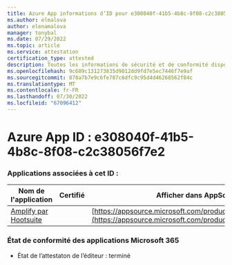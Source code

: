 ```yaml
---
title: Azure App informations d’ID pour e308040f-41b5-4b8c-8f08-c2c38056f7e2
ms.author: elmalova
author: elenamalova
manager: tonybal
ms.date: 07/29/2022
ms.topic: article
ms.service: attestation
certification_type: attested
description: Toutes les informations de sécurité et de conformité disponibles pour e308040f-41b5-4b8c-8f08-c2c38056f7e2.
ms.openlocfilehash: 9c609c131273835d9012dd9fd7e5ec7446f7e9af
ms.sourcegitcommit: 878a7b7e9c6fe787c6dfc9c95d4d46268562f84c
ms.translationtype: MT
ms.contentlocale: fr-FR
ms.lasthandoff: 07/30/2022
ms.locfileid: "67096412"
---
```

# <a name="azure-app-id-e308040f-41b5-4b8c-8f08-c2c38056f7e2"></a>Azure App ID : e308040f-41b5-4b8c-8f08-c2c38056f7e2


### <a name="apps-associated-with-this-id"></a>Applications associées à cet ID :
| **Nom de l'application** | **Certifié** | **Afficher dans AppSource** |
|--------------|---------------|-----------------------|
| [Amplify par Hootsuite](../forward/WA200003153.md) |  | [https://appsource.microsoft.com/product/office/WA200003153](https://appsource.microsoft.com/product/office/WA200003153) |

### <a name="microsoft-365-app-compliance-status"></a>État de conformité des applications Microsoft 365
- État de l’attestaton de l’éditeur : terminé
